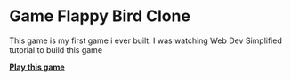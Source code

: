 # Game Flappy Bird Clone

This game is my first game i ever built. I was watching Web Dev Simplified tutorial to build this game

**[Play this game](https://flappybird-lovelyo.web.app/)**
